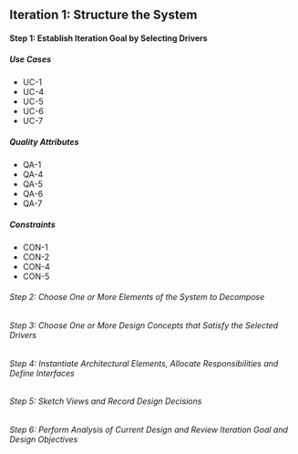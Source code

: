 ## Iteration 1: Structure the System

#### Step 1: Establish Iteration Goal by Selecting Drivers  
##### Use Cases
* UC-1
* UC-4
* UC-5
* UC-6
* UC-7
##### Quality Attributes
* QA-1
* QA-4
* QA-5
* QA-6
* QA-7
##### Constraints
* CON-1
* CON-2
* CON-4
* CON-5
###### Step 2: Choose One or More Elements of the System to Decompose  

###### Step 3: Choose One or More Design Concepts that Satisfy the Selected Drivers  

###### Step 4: Instantiate Architectural Elements, Allocate Responsibilities and Define Interfaces  

###### Step 5: Sketch Views and Record Design Decisions  

###### Step 6: Perform Analysis of Current Design and Review Iteration Goal and Design Objectives  
